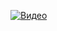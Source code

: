 [![Видео](https://img.youtube.com/vi/loiO7ohmfZg/0.jpg)](https://www.youtube.com/watch?v=loiO7ohmfZg)

